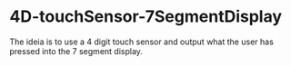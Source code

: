 # 4D-touchSensor-7SegmentDisplay
The ideia is to use a 4 digit touch sensor and output what the user has pressed into the 7 segment display.
